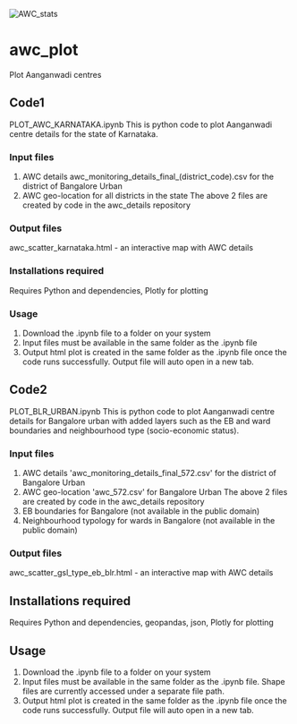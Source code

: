 ![AWC_stats](https://user-images.githubusercontent.com/45931303/224642665-2a20989c-0aa3-44b1-b816-74c52724a75c.png)
# awc_plot
Plot Aanganwadi centres 

## Code1
PLOT_AWC_KARNATAKA.ipynb
This is python code to plot Aanganwadi centre details for the state of Karnataka. 

### Input files

1. AWC details awc_monitoring_details_final_(district_code).csv for the district of Bangalore Urban
2. AWC geo-location for all districts in the state
The above 2 files are created by code in the awc_details repository
  
### Output files

awc_scatter_karnataka.html - an interactive map with AWC details

### Installations required

Requires Python and dependencies, Plotly for plotting

### Usage

1. Download the .ipynb file to a folder on your system
2. Input files must be available in the same folder as the .ipynb file
3. Output html plot is created in the same folder as the .ipynb file once the code runs successfully. Output file will auto open in a new tab.

## Code2
PLOT_BLR_URBAN.ipynb
This is python code to plot Aanganwadi centre details for Bangalore urban with added layers such as the EB and ward boundaries and neighbourhood type (socio-economic status). 

### Input files

1. AWC details 'awc_monitoring_details_final_572.csv' for the district of Bangalore Urban
2. AWC geo-location 'awc_572.csv' for Bangalore Urban
The above 2 files are created by code in the awc_details repository
3. EB boundaries for Bangalore (not available in the public domain)
4. Neighbourhood typology for wards in Bangalore (not available in the public domain)
  
### Output files

awc_scatter_gsl_type_eb_blr.html - an interactive map with AWC details

## Installations required

Requires Python and dependencies, geopandas, json, Plotly for plotting

## Usage

1. Download the .ipynb file to a folder on your system
2. Input files must be available in the same folder as the .ipynb file. Shape files are currently accessed under a separate file path.
3. Output html plot is created in the same folder as the .ipynb file once the code runs successfully. Output file will auto open in a new tab.
